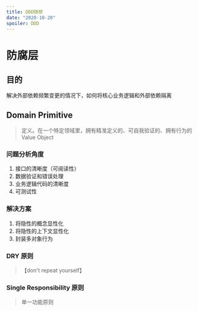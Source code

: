 ```yaml
---
title: DDD随想
date: "2020-10-20"
spoiler: DDD
---
```


# 防腐层

## 目的

解决外部依赖频繁变更的情况下，如何将核心业务逻辑和外部依赖隔离

## Domain Primitive

> 定义。在一个特定领域里，拥有精准定义的、可自我验证的、拥有行为的 Value Object

### 问题分析角度

1. 接口的清晰度（可阅读性）
2. 数据验证和错误处理
3. 业务逻辑代码的清晰度
4. 可测试性

### 解决方案

1. 将隐性的概念显性化
2. 将隐性的上下文显性化
3. 封装多对象行为

### DRY 原则

> 【don't repeat yourself】

### Single Responsibility 原则

> 单一功能原则
